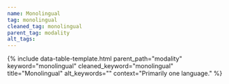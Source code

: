 ```yaml
---
name: Monolingual
tag: monolingual
cleaned_tag: monolingual
parent_tag: modality
alt_tags: 
---
```


{% include data-table-template.html 
  parent_path="modality" 
  keyword="monolingual" 
  cleaned_keyword="monolingual" 
  title="Monolingual"
  alt_keywords=""
  context="Primarily one language."
%}

